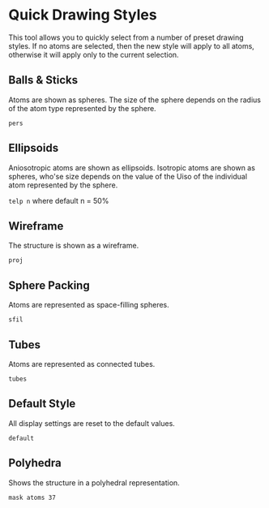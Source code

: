 # Quick Drawing Styles 
This tool allows you to quickly select from a number of preset drawing styles. If no atoms are selected, then the new style will apply to all atoms, otherwise it will apply only to the current selection.

## Balls & Sticks
Atoms are shown as spheres. The size of the sphere depends on the radius of the atom type represented by the sphere. 

`pers`

## Ellipsoids 
Aniosotropic atoms are shown as ellipsoids. Isotropic atoms are shown as spheres, who'se size depends on the value of the Uiso of the individual atom represented by the sphere. 

`telp n` where default n = 50%

## Wireframe
The structure is shown as a wireframe.

`proj`

## Sphere Packing
Atoms are represented as space-filling spheres.

`sfil`

## Tubes
Atoms are represented as connected tubes.

`tubes`

## Default Style
All display settings are reset to the default values.

`default`

## Polyhedra
Shows the structure in a polyhedral representation.

`mask atoms 37`
